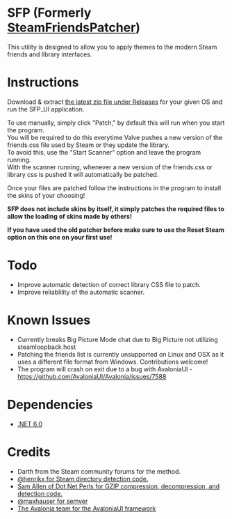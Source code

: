 # SFP (Formerly [SteamFriendsPatcher](https://github.com/PhantomGamers/SteamFriendsPatcher))

This utility is designed to allow you to apply themes to the modern Steam friends and library interfaces.  

# Instructions

Download & extract [the latest zip file under Releases](https://github.com/PhantomGamers/SFP/releases/latest) for your given OS and run the SFP_UI application.  
  
To use manually, simply click "Patch," by default this will run when you start the program.  
You will be required to do this everytime Valve pushes a new version of the friends.css file used by Steam or they update the library.  
To avoid this, use the "Start Scanner" option and leave the program running.  
With the scanner running, whenever a new version of the friends.css or library css is pushed it will automatically be patched.  

Once your files are patched follow the instructions in the program to install the skins of your choosing!

**SFP does not include skins by itself, it simply patches the required files to allow the loading of skins made by others!**

**If you have used the old patcher before make sure to use the Reset Steam option on this one on your first use!**

# Todo
* Improve automatic detection of correct library CSS file to patch.
* Improve reliablility of the automatic scanner.

# Known Issues
* Currently breaks Big Picture Mode chat due to Big Picture not utilizing steamloopback.host
* Patching the friends list is currently unsupported on Linux and OSX as it uses a different file format from Windows. Contributions welcome!
* The program will crash on exit due to a bug with AvaloniaUI - https://github.com/AvaloniaUI/Avalonia/issues/7588

# Dependencies
* [.NET 6.0](https://dotnet.microsoft.com/en-us/download/dotnet/6.0)

# Credits
* Darth from the Steam community forums for the method.
* [@henrikx for Steam directory detection code.](https://github.com/henrikx/metroskininstaller)
* [Sam Allen of Dot Net Perls for GZIP compression, decompression, and detection code.](https://www.dotnetperls.com/decompress)
* [@maxhauser for semver](https://github.com/maxhauser/semver)
* [The Avalonia team for the AvaloniaUI framework](https://github.com/AvaloniaUI/Avalonia)

